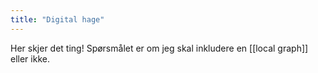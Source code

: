```yaml
---
title: "Digital hage"
---
```

Her skjer det ting! Spørsmålet er om jeg skal inkludere en [[local graph]] eller ikke.